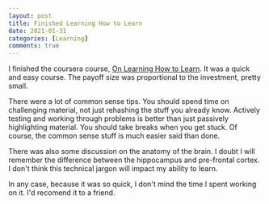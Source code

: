 ```yaml
---
layout: post
title: Finished Learning How to Learn
date: 2021-01-31
categories: [Learning]
comments: true
---
```


I finished the coursera course, [On Learning How to Learn](https://www.coursera.org/learn/learning-how-to-learn). It was a quick and easy course. The payoff size was proportional to the investment, pretty small.

There were a lot of common sense tips. You should spend time on challenging material, not just rehashing the stuff you already know. Actively testing and working through problems is better than just passively highlighting material. You should take breaks when you get stuck. Of course, the common sense stuff is much easier said than done.

There was also some discussion on the anatomy of the brain. I doubt I will remember the difference between the hippocampus and pre-frontal cortex. I don't think this technical jargon will impact my ability to learn.

In any case, because it was so quick, I don't mind the time I spent working on it. I'd recomend it to a friend.